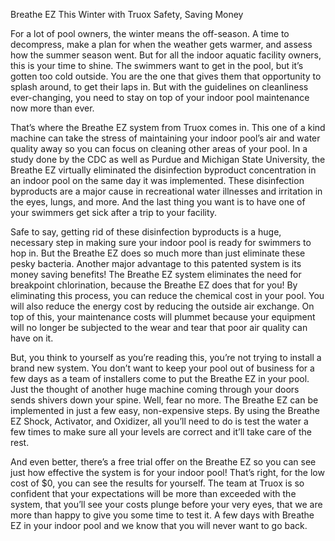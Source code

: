 Breathe EZ This Winter with Truox
Safety, Saving Money

For a lot of pool owners, the winter means the off-season. A time to decompress, make a plan for when the weather gets warmer, and assess how the summer season went. But for all the indoor aquatic facility owners, this is your time to shine. The swimmers want to get in the pool, but it’s gotten too cold outside. You are the one that gives them that opportunity to splash around, to get their laps in. But with the guidelines on cleanliness ever-changing, you need to stay on top of your indoor pool maintenance now more than ever.

That’s where the Breathe EZ system from Truox comes in. This one of a kind machine can take the stress of maintaining your indoor pool’s air and water quality away so you can focus on cleaning other areas of your pool. In a study done by the CDC as well as Purdue and Michigan State University, the Breathe EZ virtually eliminated the disinfection byproduct concentration in an indoor pool on the same day it was implemented. These disinfection byproducts are a major cause in recreational water illnesses and irritation in the eyes, lungs, and more. And the last thing you want is to have one of your swimmers get sick after a trip to your facility.

Safe to say, getting rid of these disinfection byproducts is a huge, necessary step in making sure your indoor pool is ready for swimmers to hop in. But the Breathe EZ does so much more than just eliminate these pesky bacteria. Another major advantage to this patented system is its money saving benefits! The Breathe EZ system eliminates the need for breakpoint chlorination, because the Breathe EZ does that for you! By eliminating this process, you can reduce the chemical cost in your pool. You will also reduce the energy cost by reducing the outside air exchange. On top of this, your maintenance costs will plummet because your equipment will no longer be subjected to the wear and tear that poor air quality can have on it.

But, you think to yourself as you’re reading this, you’re not trying to install a brand new system. You don’t want to keep your pool out of business for a few days as a team of installers come to put the Breathe EZ in your pool. Just the thought of another huge machine coming through your doors sends shivers down your spine. Well, fear no more. The Breathe EZ can be implemented in just a few easy, non-expensive steps. By using the Breathe EZ Shock, Activator, and Oxidizer, all you’ll need to do is test the water a few times to make sure all your levels are correct and it’ll take care of the rest.

And even better, there’s a free trial offer on the Breathe EZ so you can see just how effective the system is for your indoor pool! That’s right, for the low cost of $0, you can see the results for yourself. The team at Truox is so confident that your expectations will be more than exceeded with the system, that you’ll see your costs plunge before your very eyes, that we are more than happy to give you some time to test it. A few days with Breathe EZ in your indoor pool and we know that you will never want to go back.
